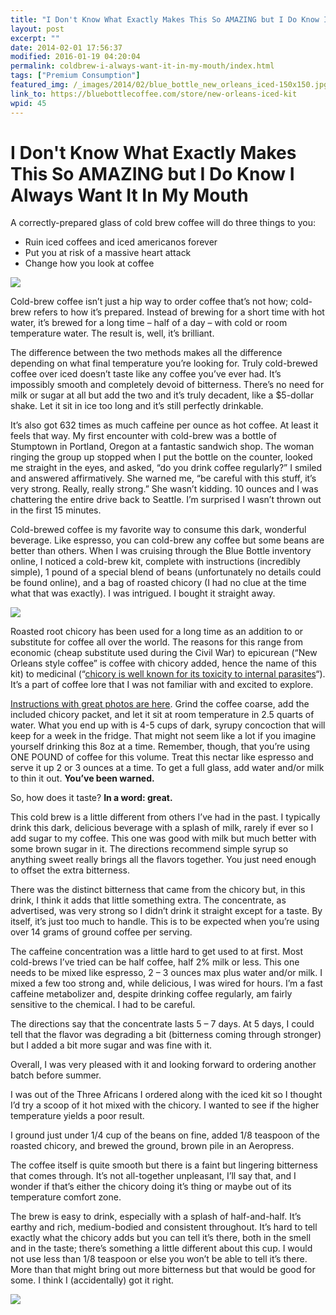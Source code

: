 ```yaml
---
title: "I Don't Know What Exactly Makes This So AMAZING but I Do Know I Always Want It In My Mouth"
layout: post
excerpt: ""
date: 2014-02-01 17:56:37
modified: 2016-01-19 04:20:04
permalink: coldbrew-i-always-want-it-in-my-mouth/index.html
tags: ["Premium Consumption"]
featured_img: /_images/2014/02/blue_bottle_new_orleans_iced-150x150.jpg
link_to: https://bluebottlecoffee.com/store/new-orleans-iced-kit
wpid: 45
---
```


# I Don't Know What Exactly Makes This So AMAZING but I Do Know I Always Want It In My Mouth

A correctly-prepared glass of cold brew coffee will do three things to you:

- Ruin iced coffees and iced americanos forever
- Put you at risk of a massive heart attack
- Change how you look at coffee

![](/_images/2014/02/blue_bottle_new_orleans_iced.jpg)

Cold-brew coffee isn’t just a hip way to order coffee that’s not how; cold-brew refers to how it’s prepared. Instead of brewing for a short time with hot water, it’s brewed for a long time – half of a day – with cold or room temperature water. The result is, well, it’s brilliant.

The difference between the two methods makes all the difference depending on what final temperature you’re looking for. Truly cold-brewed coffee over iced doesn’t taste like any coffee you’ve ever had. It’s impossibly smooth and completely devoid of bitterness. There’s no need for milk or sugar at all but add the two and it’s truly decadent, like a $5-dollar shake. Let it sit in ice too long and it’s still perfectly drinkable.

It’s also got 632 times as much caffeine per ounce as hot coffee. At least it feels that way. My first encounter with cold-brew was a bottle of Stumptown in Portland, Oregon at a fantastic sandwich shop. The woman ringing the group up stopped when I put the bottle on the counter, looked me straight in the eyes, and asked, “do you drink coffee regularly?” I smiled and answered affirmatively. She warned me, “be careful with this stuff, it’s very strong. Really, really strong.” She wasn’t kidding. 10 ounces and I was chattering the entire drive back to Seattle. I’m surprised I wasn’t thrown out in the first 15 minutes.

Cold-brewed coffee is my favorite way to consume this dark, wonderful beverage. Like espresso, you can cold-brew any coffee but some beans are better than others. When I was cruising through the Blue Bottle inventory online, I noticed a cold-brew kit, complete with instructions (incredibly simple), 1 pound of a special blend of beans (unfortunately no details could be found online), and a bag of roasted chicory (I had no clue at the time what that was exactly). I was intrigued. I bought it straight away.

![](/_images/2014/02/IMG_1416-e1420169647545.jpg)

Roasted root chicory has been used for a long time as an addition to or substitute for coffee all over the world. The reasons for this range from economic (cheap substitute used during the Civil War) to epicurean (“New Orleans style coffee” is coffee with chicory added, hence the name of this kit) to medicinal (“[chicory is well known for its toxicity to internal parasites](http://en.wikipedia.org/wiki/Chicory)“). It’s a part of coffee lore that I was not familiar with and excited to explore.

[Instructions with great photos are here](https://bluebottlecoffee.com/preparation-guides/new-orleans-iced). Grind the coffee coarse, add the included chicory packet, and let it sit at room temperature in 2.5 quarts of water. What you end up with is 4-5 cups of dark, syrupy concoction that will keep for a week in the fridge. That might not seem like a lot if you imagine yourself drinking this 8oz at a time. Remember, though, that you’re using ONE POUND of coffee for this volume. Treat this nectar like espresso and serve it up 2 or 3 ounces at a time. To get a full glass, add water and/or milk to thin it out. **You’ve been warned.**

So, how does it taste? **In a word: great.**

This cold brew is a little different from others I’ve had in the past. I typically drink this dark, delicious beverage with a splash of milk, rarely if ever so I add sugar to my coffee. This one was good with milk but much better with some brown sugar in it. The directions recommend simple syrup so anything sweet really brings all the flavors together. You just need enough to offset the extra bitterness.

There was the distinct bitterness that came from the chicory but, in this drink, I think it adds that little something extra. The concentrate, as advertised, was very strong so I didn’t drink it straight except for a taste. By itself, it’s just too much to handle. This is to be expected when you’re using over 14 grams of ground coffee per serving.

The caffeine concentration was a little hard to get used to at first. Most cold-brews I’ve tried can be half coffee, half 2% milk or less. This one needs to be mixed like espresso, 2 – 3 ounces max plus water and/or milk. I mixed a few too strong and, while delicious, I was wired for hours. I’m a fast caffeine metabolizer and, despite drinking coffee regularly, am fairly sensitive to the chemical. I had to be careful.

The directions say that the concentrate lasts 5 – 7 days. At 5 days, I could tell that the flavor was degrading a bit (bitterness coming through stronger) but I added a bit more sugar and was fine with it.

Overall, I was very pleased with it and looking forward to ordering another batch before summer.

I was out of the Three Africans I ordered along with the iced kit so I thought I’d try a scoop of it hot mixed with the chicory. I wanted to see if the higher temperature yields a poor result.

I ground just under 1/4 cup of the beans on fine, added 1/8 teaspoon of the roasted chicory, and brewed the ground, brown pile in an Aeropress.

The coffee itself is quite smooth but there is a faint but lingering bitterness that comes through. It’s not all-together unpleasant, I’ll say that, and I wonder if that’s either the chicory doing it’s thing or maybe out of its temperature comfort zone.

The brew is easy to drink, especially with a splash of half-and-half. It’s earthy and rich, medium-bodied and consistent throughout. It’s hard to tell exactly what the chicory adds but you can tell it’s there, both in the smell and in the taste; there’s something a little different about this cup. I would not use less than 1/8 teaspoon or else you won’t be able to tell it’s there. More than that might bring out more bitterness but that would be good for some. I think I (accidentally) got it right.

![](/_images/2015/02/pc_logo_023.png)
